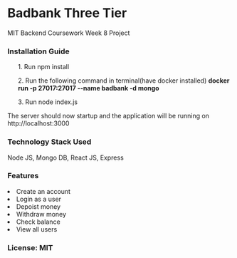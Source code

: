 <h1>Badbank Three Tier</h1>
MIT Backend Coursework Week 8 Project 

<h3>Installation Guide</h3>
<ul>1. Run npm install </ul>
<ul>2. Run the following command in terminal(have docker installed)
<b>docker run -p 27017:27017 --name badbank -d mongo</b></ul>
<ul>3. Run node index.js</ul>

The server should now startup and the application will be running on http://localhost:3000

<h3>Technology Stack Used</h3>
Node JS, Mongo DB, React JS, Express 

<h3>Features</h3>
<li>Create an account</li>
<li>Login as a user</li>
<li>Depoist money</li>
<li>Withdraw money</li>
<li>Check balance</li>
<li>View all users</li>

<h3>License: MIT</h3>
